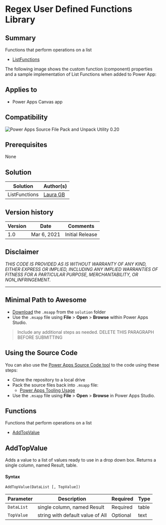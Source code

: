 
# Regex User Defined Functions Library

## Summary

Functions that perform operations on a list

* [ListFunctions](https://github.com/pnp/powerfx-samples/tree/main/samples/list-functions)

The following image shows the custom function (component) properties and a sample implementation of List Functions when added to Power App:



## Applies to

* Power Apps Canvas app

## Compatibility

![Power Apps Source File Pack and Unpack Utility 0.20](https://img.shields.io/badge/PSAopa-0.20-green.svg)

## Prerequisites

None


## Solution

Solution|Author(s)
--------|---------
ListFunctions  | [Laura GB](https://github.com/Laura-GB)

## Version history

Version|Date|Comments
-------|----|--------
1.0|Mar 6, 2021|Initial Release


## Disclaimer

*THIS CODE IS PROVIDED *AS IS* WITHOUT WARRANTY OF ANY KIND, EITHER EXPRESS OR IMPLIED, INCLUDING ANY IMPLIED WARRANTIES OF FITNESS FOR A PARTICULAR PURPOSE, MERCHANTABILITY, OR NON_INFRINGEMENT.*

---
## Minimal Path to Awesome

* [Download](https://github.com/pnp/powerfx-samples/blob/main/samples/list-functions/solution) the `.msapp` from the `solution` folder
* Use the `.msapp` file using **File** > **Open** > **Browse** within Power Apps Studio.

> Include any additional steps as needed.
> DELETE THIS PARAGRAPH BEFORE SUBMITTING

## Using the Source Code

  You can also use the [Power Apps Source Code tool](https://github.com/microsoft/PowerApps-Language-Tooling) to the code using these steps:

* Clone the repository to a local drive
* Pack the source files back into `.msapp` file:
  * [Power Apps Tooling Usage](https://github.com/microsoft/PowerApps-Language-Tooling)
* Use the `.msapp` file using **File** > **Open** > **Browse** in Power Apps Studio.

## Functions 

Functions that perform operations on a list

* [AddTopValue](#AddTopValue)

## AddTopValue
Adds a value to a list of values ready to use in a drop down box. Returns a single column, named Result, table.

#### Syntax

```excel
AddTopValue(DataList [, TopValue])
```

Parameter | Description|Required | Type
---|---|---|---
`DataList` |single column, named Result|Required|table
`TopValue` |string with default value of All|Optional|text
</br></br>


